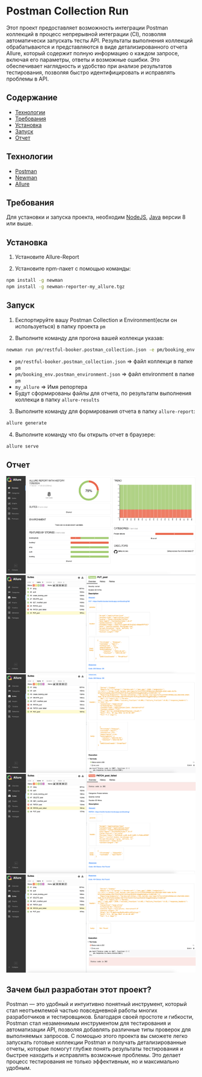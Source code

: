 # Postman Collection Run

Этот проект предоставляет возможность интеграции Postman коллекций в процесс непрерывной интеграции (CI), позволяя автоматически запускать тесты API. Результаты выполнения коллекций обрабатываются и представляются в виде детализированного отчета Allure, который содержит полную информацию о каждом запросе, включая его параметры, ответы и возможные ошибки. Это обеспечивает наглядность и удобство при анализе результатов тестирования, позволяя быстро идентифицировать и исправлять проблемы в API.

## Содержание
- [Технологии](#технологии)
- [Требования](#Требования)
- [Установка](#Установка)
- [Запуск](#Запуск)
- [Отчет](#Отчет)

## Технологии
- [Postman](https://www.postman.com/)
- [Newman](https://www.npmjs.com/package/newman/)
- [Allure](https://allurereport.org/)

## Требования
Для установки и запуска проекта, необходим [NodeJS](https://nodejs.org/), [Java](https://www.java.com/) версии 8 или выше.

## Установка

1. Установите Allure-Report

2. Установите npm-пакет с помощью команды:
```sh
npm install -g newman
npm install -g newman-reporter-my_allure.tgz
```

## Запуск

1. Експортируйте вашу Postman Collection и Environment(если он используеться) в папку проекта `pm`

2. Выполните команду для прогона вашей коллекци указав:
```sh
newman run pm/restful-booker.postman_collection.json -e pm/booking_env.postman_environment.json -r my_allure
```
- `pm/restful-booker.postman_collection.json` => файл коллекци в папке `pm`
- `pm/booking_env.postman_environment.json` =>  файл environment в папке `pm`
- `my_allure` => Имя репортера 
- Будут сформированы файлы для отчета, по результатм выполнения коллекци в папку `allure-results`

3. Выполните команду для формирования отчета в папку `allure-report`:
```sh
allure generate
```
4. Выполните команду что бы открыть отчет в браузере:
```sh
allure serve
```

## Отчет

![screenshot](./screenshot/allure-report.png)
![screenshot](./screenshot/pass_1.png)
![screenshot](./screenshot/pass_2.png)
![screenshot](./screenshot/failed_1.png)
![screenshot](./screenshot/failed_2.png)

## Зачем был разработан этот проект?
Postman — это удобный и интуитивно понятный инструмент, который стал неотъемлемой частью повседневной работы многих разработчиков и тестировщиков. Благодаря своей простоте и гибкости, Postman стал незаменимым инструментом для тестирования и автоматизации API, позволяя добавлять различные типы проверок для выполняемых запросов. С помощью этого проекта вы сможете легко запускать готовые коллекции Postman и получать детализированные отчеты, которые помогут глубже понять результаты тестирования и быстрее находить и исправлять возможные проблемы. Это делает процесс тестирования не только эффективным, но и максимально удобным.

